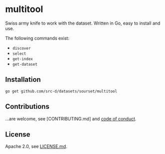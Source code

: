 # multitool

Swiss army knife to work with the dataset. Written in Go, easy to install and use.

The following commands exist:

* `discover`
* `select`
* `get-index`
* `get-dataset`

## Installation

```
go get github.com/src-d/datasets/sourset/multitool
```

## Contributions

...are welcome, see [CONTRIBUTING.md] and [code of conduct](CODE_OF_CONDUCT.md).

## License

Apache 2.0, see [LICENSE.md](LICENSE.md).